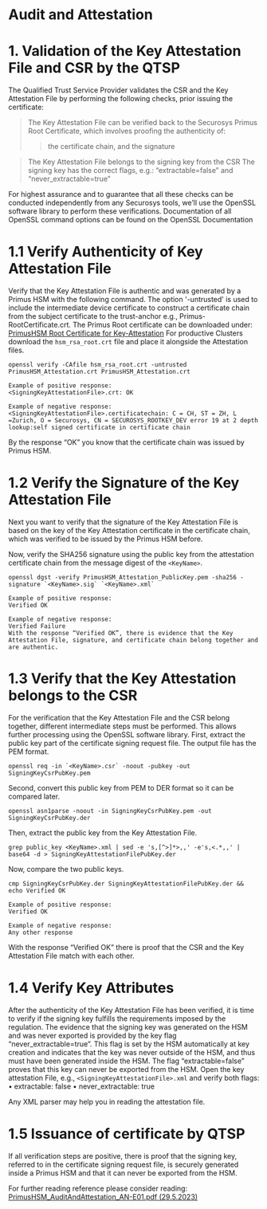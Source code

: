 # Audit and Attestation

# 1. Validation of the Key Attestation File and CSR by the QTSP
The Qualified Trust Service Provider validates the CSR and the Key Attestation File by performing
the following checks, prior issuing the certificate:
> The Key Attestation File can be verified back to the Securosys Primus Root Certificate, which involves proofing the authenticity of:
  >> the certificate chain, and
  >> the signature

> The Key Attestation File belongs to the signing key from the CSR
> The signing key has the correct flags, e.g.: “extractable=false” and “never_extractable=true”

For highest assurance and to guarantee that all these checks can be conducted independently from
any Securosys tools, we’ll use the OpenSSL software library to perform these verifications.
Documentation of all OpenSSL command options can be found on the OpenSSL Documentation

# 1.1 Verify Authenticity of Key Attestation File
Verify that the Key Attestation File is authentic and was generated by a Primus HSM with the following command. The option '-untrusted' is used to include the intermediate device certificate to construct a certificate chain from the subject certificate to the trust-anchor e.g., Primus-RootCertificate.crt.
The Primus Root certificate can be downloaded under: [PrimusHSM Root Certificate for Key-Attestation](https://support.securosys.com/external/knowledge-base/article/147)
For productive Clusters download the `hsm_rsa_root.crt` file and place it alongside the Attestation files.
```
openssl verify -CAfile hsm_rsa_root.crt -untrusted PrimusHSM_Attestation.crt PrimusHSM_Attestation.crt
```

```
Example of positive response:
<SigningKeyAttestationFile>.crt: OK

Example of negative response:
<SigningKeyAttestationFile>.certificatechain: C = CH, ST = ZH, L =Zurich, O = Securosys, CN = SECUROSYS_ROOTKEY_DEV error 19 at 2 depth lookup:self signed certificate in certificate chain
```

By the response “OK” you know that the certificate chain was issued by Primus HSM.

# 1.2 Verify the Signature of the Key Attestation File
Next you want to verify that the signature of the Key Attestation File is based on the key of the Key Attestation certificate in the certificate chain, which was verified to be issued by the Primus HSM before.

Now, verify the SHA256 signature using the public key from the attestation certificate chain from the message digest of the `<KeyName>`.
```
openssl dgst -verify PrimusHSM_Attestation_PublicKey.pem -sha256 -signature `<KeyName>.sig` `<KeyName>.xml`
```
```
Example of positive response:
Verified OK

Example of negative response:
Verified Failure
With the response “Verified OK”, there is evidence that the Key Attestation File, signature, and certificate chain belong together and are authentic.
```

# 1.3 Verify that the Key Attestation belongs to the CSR
For the verification that the Key Attestation File and the CSR belong together, different intermediate steps must be performed. This allows further processing using the OpenSSL software library.
First, extract the public key part of the certificate signing request file. The output file has the PEM
format.
```
openssl req -in `<KeyName>.csr` -noout -pubkey -out SigningKeyCsrPubKey.pem
```

Second, convert this public key from PEM to DER format so it can be compared later.
```
openssl asn1parse -noout -in SigningKeyCsrPubKey.pem -out SigningKeyCsrPubKey.der
```

Then, extract the public key from the Key Attestation File.
```
grep public_key <KeyName>.xml | sed -e 's,[^>]*>,,' -e's,<.*,,' | base64 -d > SigningKeyAttestationFilePubKey.der
```

Now, compare the two public keys.
```
cmp SigningKeyCsrPubKey.der SigningKeyAttestationFilePubKey.der && echo Verified OK
```
```
Example of positive response:
Verified OK

Example of negative response:
Any other response
```
With the response “Verified OK” there is proof that the CSR and the Key Attestation File match with each other.

# 1.4 Verify Key Attributes
After the authenticity of the Key Attestation File has been verified, it is time to verify if the signing key fulfills the requirements imposed by the regulation.
The evidence that the signing key was generated on the HSM and was never exported is provided by the key flag “never_extractable=true”. This flag is set by the HSM automatically at key creation and indicates that the key was never outside of the HSM, and thus must have been generated inside the HSM.
The flag “extractable=false” proves that this key can never be exported from the HSM.
Open the key attestation File, e.g., `<SigningKeyAttestationFile>.xml` and verify both flags:
• extractable: false
• never_extractable: true

Any XML parser may help you in reading the attestation file.

# 1.5 Issuance of certificate by QTSP
If all verification steps are positive, there is proof that the signing key, referred to in the certificate
signing request file, is securely generated inside a Primus HSM and that it can never be exported
from the HSM.

For further reading reference please consider reading: [PrimusHSM_AuditAndAttestation_AN-E01.pdf (29.5.2023)](https://dlarea.securosys.com/document/PrimusHSM_AuditAndAttestation_AN-E01.pdf)